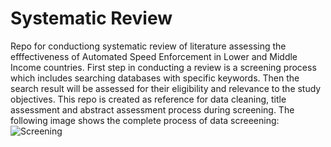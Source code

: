 # Systematic Review
Repo for conductiong systematic review of literature assessing the efffectiveness of Automated Speed Enforcement in Lower and Middle Income countries. First step in conducting a review is a screening process which includes searching databases with specific keywords. Then the search result will be assessed for their eligibility and relevance to the study objectives. This repo is created as reference for data cleaning, title assessment and abstract assessment process during screening. The following image shows the complete process of data screeening: 
![Screening](https://github.com/Code2Drift/Systematic_Review/assets/163629788/28ff7523-f58c-41ae-9197-e030f71d1eb9)
